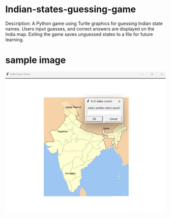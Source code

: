 # Indian-states-guessing-game

Description:
A Python game using Turtle graphics for guessing Indian state names. Users input guesses, and correct answers are displayed on the India map. Exiting the game saves unguessed states to a file for future learning.

# sample image

<div align="center">
  <img src="sample.png" width="600">
</div>

